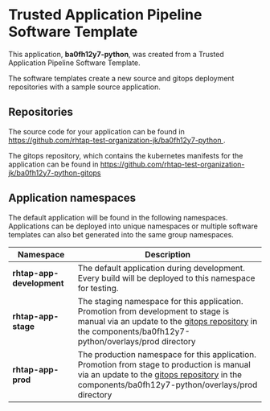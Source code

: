 # Trusted Application Pipeline Software Template

This application, **ba0fh12y7-python**, was created from a Trusted Application Pipeline Software Template.

The software templates create a new source and gitops deployment repositories with a sample source application. 

## Repositories

The source code for your application can be found in [https://github.com/rhtap-test-organization-jk/ba0fh12y7-python ](https://github.com/rhtap-test-organization-jk/ba0fh12y7-python ).
 
The gitops repository, which contains the kubernetes manifests for the application can be found in 
[https://github.com/rhtap-test-organization-jk/ba0fh12y7-python-gitops ](https://github.com/rhtap-test-organization-jk/ba0fh12y7-python-gitops ) 

## Application namespaces 

The default application will be found in the following namespaces. Applications can be deployed into unique namespaces or multiple software templates can also bet generated into the same group namespaces.  

|  Namespace   |  Description   |  
| -------- | -------- |   
| **rhtap-app-development** | The default application during development. Every build will be deployed to this namespace for testing. | 
| **rhtap-app-stage** | The staging namespace for this application. Promotion from development to stage is manual via an update to the [gitops repository](https://github.com/rhtap-test-organization-jk/ba0fh12y7-python-gitops ) in the components/ba0fh12y7-python/overlays/prod directory |  
| **rhtap-app-prod** | The production namespace for this application. Promotion from stage to production is manual via an update to the [gitops repository](https://github.com/rhtap-test-organization-jk/ba0fh12y7-python-gitops ) in the components/ba0fh12y7-python/overlays/prod directory | 